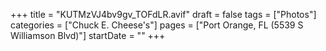 +++
title = "KUTMzVJ4bv9gv_TOFdLR.avif"
draft = false
tags = ["Photos"]
categories = ["Chuck E. Cheese's"]
pages = ["Port Orange, FL (5539 S Williamson Blvd)"]
startDate = ""
+++
